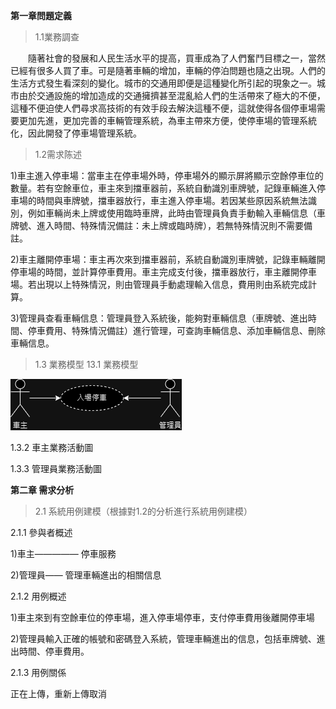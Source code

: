 **第一章問題定義**

>1.1業務調查

　　隨著社會的發展和人民生活水平的提高，買車成為了人們奮鬥目標之一，當然已經有很多人買了車。可是隨著車輛的增加，車輛的停泊問題也隨之出現。人們的生活方式發生看深刻的變化。城市的交通用即便是這種變化所引起的現象之一。城市由於交通設施的增加造成的交通擁擠甚至混亂給人們的生活帶來了極大的不便，這種不便迫使人們尋求高技術的有效手段去解決這種不便，這就使得各個停車場需要更加先進，更加完善的車輛管理系統，為車主帶來方便，使停車場的管理系統化，因此開發了停車場管理系統。

>1.2需求陈述


1)車主進入停車場：當車主在停車場外時，停車場外的顯示屏將顯示空餘停車位的數量。若有空餘車位，車主來到擋車器前，系統自動識別車牌號，記錄車輛進入停車場的時間與車牌號，擋車器放行，車主進入停車場。若因某些原因系統無法識別，例如車輛尚未上牌或使用臨時車牌，此時由管理員負責手動輸入車輛信息（車牌號、進入時間、特殊情況備註：未上牌或臨時牌），若無特殊情況則不需要備註。

2)車主離開停車場：車主再次來到擋車器前，系統自動識別車牌號，記錄車輛離開停車場的時間，並計算停車費用。車主完成支付後，擋車器放行，車主離開停車場。若出現以上特殊情況，則由管理員手動處理輸入信息，費用則由系統完成計算。

3)管理員查看車輛信息：管理員登入系統後，能夠對車輛信息（車牌號、進出時間、停車費用、特殊情況備註）進行管理，可查詢車輛信息、添加車輛信息、刪除車輛信息。

>1.3 業務模型
13.1 業務模型

![IMAGE](https://github.com/Fangani141/-final_Pexam/blob/main/other/%E6%A5%AD%E5%8B%99%E7%AE%A1%E7%90%86.drawio.png)

1.3.2 車主業務活動圖

1.3.3 管理員業務活動圖


**第二章 需求分析**

>2.1 系統用例建模（根據對1.2的分析進行系統用例建模）

2.1.1 參與者概述

1)車主————— 停車服務

2)管理員—— 管理車輛進出的相關信息

2.1.2 用例概述

1)車主來到有空餘車位的停車場，進入停車場停車，支付停車費用後離開停車場

2)管理員輸入正確的帳號和密碼登入系統，管理車輛進出的信息，包括車牌號、進出時間、停車費用。

2.1.3 用例關係

正在上傳，重新上傳取消
